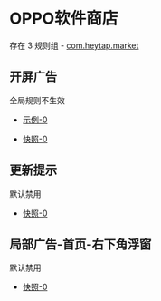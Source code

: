 # OPPO软件商店

存在 3 规则组 - [com.heytap.market](/src/apps/com.heytap.market.ts)

## 开屏广告

全局规则不生效

- [示例-0](https://m.gkd.li/101449500/4c1e3df4-e0e8-49ec-a260-ed406b46168e)

- [快照-0](https://i.gkd.li/i/14120100)

## 更新提示

默认禁用

- [快照-0](https://i.gkd.li/i/13455965)

## 局部广告-首页-右下角浮窗

默认禁用

- [快照-0](https://i.gkd.li/i/14469932)
